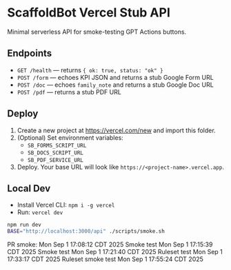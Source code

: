 # ScaffoldBot Vercel Stub API

Minimal serverless API for smoke-testing GPT Actions buttons.

## Endpoints
- `GET /health` — returns `{ ok: true, status: "ok" }`
- `POST /form` — echoes KPI JSON and returns a stub Google Form URL
- `POST /doc` — echoes `family_note` and returns a stub Google Doc URL
- `POST /pdf` — returns a stub PDF URL

## Deploy
1. Create a new project at https://vercel.com/new and import this folder.
2. (Optional) Set environment variables:
   - `SB_FORMS_SCRIPT_URL`
   - `SB_DOCS_SCRIPT_URL`
   - `SB_PDF_SERVICE_URL`
3. Deploy. Your base URL will look like `https://<project-name>.vercel.app`.

## Local Dev
- Install Vercel CLI: `npm i -g vercel`
- Run: `vercel dev`


```bash
npm run dev
BASE="http://localhost:3000/api" ./scripts/smoke.sh

```

<!-- seed: 2025-08-31T22:06:38Z -->
PR smoke: Mon Sep  1 17:08:12 CDT 2025
Smoke test Mon Sep  1 17:15:39 CDT 2025
Smoke test Mon Sep  1 17:21:40 CDT 2025
Ruleset test Mon Sep  1 17:33:17 CDT 2025
Ruleset smoke test Mon Sep  1 17:55:24 CDT 2025
